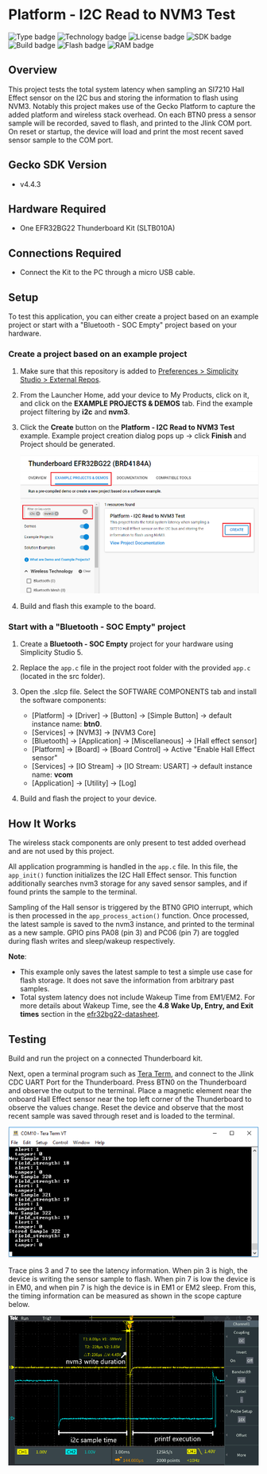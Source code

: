 # Platform - I2C Read to NVM3 Test #

![Type badge](https://img.shields.io/badge/dynamic/json?url=https://raw.githubusercontent.com/SiliconLabs/application_examples_ci/master/platform_applications/platform_i2c_to_nvm3_test_common.json&label=Type&query=type&color=green)
![Technology badge](https://img.shields.io/badge/dynamic/json?url=https://raw.githubusercontent.com/SiliconLabs/application_examples_ci/master/platform_applications/platform_i2c_to_nvm3_test_common.json&label=Technology&query=technology&color=green)
![License badge](https://img.shields.io/badge/dynamic/json?url=https://raw.githubusercontent.com/SiliconLabs/application_examples_ci/master/platform_applications/platform_i2c_to_nvm3_test_common.json&label=License&query=license&color=green)
![SDK badge](https://img.shields.io/badge/dynamic/json?url=https://raw.githubusercontent.com/SiliconLabs/application_examples_ci/master/platform_applications/platform_i2c_to_nvm3_test_common.json&label=SDK&query=sdk&color=green)
![Build badge](https://img.shields.io/endpoint?url=https://raw.githubusercontent.com/SiliconLabs/application_examples_ci/master/platform_applications/platform_i2c_to_nvm3_test_build_status.json)
![Flash badge](https://img.shields.io/badge/dynamic/json?url=https://raw.githubusercontent.com/SiliconLabs/application_examples_ci/master/platform_applications/platform_i2c_to_nvm3_test_common.json&label=Flash&query=flash&color=blue)
![RAM badge](https://img.shields.io/badge/dynamic/json?url=https://raw.githubusercontent.com/SiliconLabs/application_examples_ci/master/platform_applications/platform_i2c_to_nvm3_test_common.json&label=RAM&query=ram&color=blue)

## Overview ##

This project tests the total system latency when sampling an SI7210 Hall Effect sensor on the I2C bus and storing the information to flash using NVM3. Notably this project makes use of the Gecko Platform to capture the added platform and wireless stack overhead. On each BTN0 press a sensor sample will be recorded, saved to flash, and printed to the Jlink COM port. On reset or startup, the device will load and print the most recent saved sensor sample to the COM port.

## Gecko SDK Version ##

- v4.4.3

## Hardware Required ##

- One EFR32BG22 Thunderboard Kit (SLTB010A)

## Connections Required ##

- Connect the Kit to the PC through a micro USB cable.

## Setup ##

To test this application, you can either create a project based on an example project or start with a "Bluetooth - SOC Empty" project based on your hardware.

### Create a project based on an example project ###

1. Make sure that this repository is added to [Preferences > Simplicity Studio > External Repos](https://docs.silabs.com/simplicity-studio-5-users-guide/latest/ss-5-users-guide-about-the-launcher/welcome-and-device-tabs).

2. From the Launcher Home, add your device to My Products, click on it, and click on the **EXAMPLE PROJECTS & DEMOS** tab. Find the example project filtering by **i2c** and **nvm3**.

3. Click the **Create** button on the **Platform - I2C Read to NVM3 Test** example. Example project creation dialog pops up -> click **Finish** and Project should be generated.

    ![Create_example](image/create_example.png)

4. Build and flash this example to the board.

### Start with a "Bluetooth - SOC Empty" project ###

1. Create a **Bluetooth - SOC Empty** project for your hardware using Simplicity Studio 5.

2. Replace the `app.c` file in the project root folder with the provided `app.c` (located in the src folder).

3. Open the .slcp file. Select the SOFTWARE COMPONENTS tab and install the software components:

   - [Platform] → [Driver] → [Button] → [Simple Button] → default instance name: **btn0**.
   - [Services] → [NVM3] → [NVM3 Core]
   - [Bluetooth] → [Application] → [Miscellaneous] → [Hall effect sensor]
   - [Platform] → [Board] → [Board Control] → Active "Enable Hall Effect sensor"
   - [Services] → [IO Stream] → [IO Stream: USART] → default instance name: **vcom**
   - [Application] → [Utility] → [Log]

4. Build and flash the project to your device.

## How It Works ##

The wireless stack components are only present to test added overhead and are not used by this project.

All application programming is handled in the `app.c` file. In this file, the `app_init()` function initializes the I2C Hall Effect sensor. This function additionally searches nvm3 storage for any saved sensor samples, and if found prints the sample to the terminal.

Sampling of the Hall sensor is triggered by the BTN0 GPIO interrupt, which is then processed in the `app_process_action()` function. Once processed, the latest sample is saved to the nvm3 instance, and printed to the terminal as a new sample. GPIO pins PA08 (pin 3) and PC06 (pin 7) are toggled during flash writes and sleep/wakeup respectively.

**Note**:

- This example only saves the latest sample to test a simple use case for flash storage. It does not save the information from arbitrary past samples.
- Total system latency does not include Wakeup Time from EM1/EM2. For more details about Wakeup Time, see the **4.8 Wake Up, Entry, and Exit times** section in the [efr32bg22-datasheet](https://www.silabs.com/documents/public/data-sheets/efr32bg22-datasheet.pdf).

## Testing ##

Build and run the project on a connected Thunderboard kit.

Next, open a terminal program such as [Tera Term](https://ttssh2.osdn.jp/index.html.en), and connect to the Jlink CDC UART Port for the Thunderboard.
Press BTN0 on the Thunderboard and observe the output to the terminal. Place a magnetic element near the onboard Hall Effect sensor near the top left corner of the Thunderboard to observe the values change. Reset the device and observe that the most recent sample was saved through reset and is loaded to the terminal.

![Terminal Output](image/terminal_output.png)

Trace pins 3 and 7 to see the latency information. When pin 3 is high, the device is writing the sensor sample to flash. When pin 7 is low the device is in EM0, and when pin 7 is high the device is in EM1 or EM2 sleep. From this, the timing information can be measured as shown in the scope capture below.

![Timing Diagram](image/timing_diagram.png)
